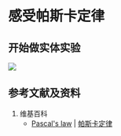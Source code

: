 # 感受帕斯卡定律

## 开始做实体实验

![](/images/能量/物质的状态/感受帕斯卡定律/1a1.jpg)

## 参考文献及资料

1. 维基百科
	- [Pascal's law](https://en.wikipedia.org/wiki/Pascal%27s_law) | [帕斯卡定律](https://zh.wikipedia.org/wiki/帕斯卡定律)
